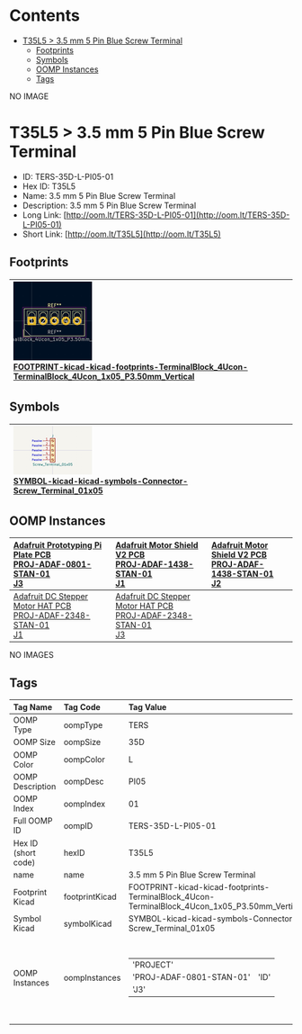 



Contents
========

* [T35L5 > 3.5 mm 5 Pin Blue Screw Terminal](#t35l5--35-mm-5-pin-blue-screw-terminal)
	* [Footprints](#footprints)
	* [Symbols](#symbols)
	* [OOMP Instances](#oomp-instances)
	* [Tags](#tags)
  
NO IMAGE  
# T35L5 > 3.5 mm 5 Pin Blue Screw Terminal

- ID: TERS-35D-L-PI05-01
- Hex ID: T35L5
- Name: 3.5 mm 5 Pin Blue Screw Terminal
- Description: 3.5 mm 5 Pin Blue Screw Terminal
- Long Link: [http://oom.lt/TERS-35D-L-PI05-01](http://oom.lt/TERS-35D-L-PI05-01)
- Short Link: [http://oom.lt/T35L5](http://oom.lt/T35L5)

## Footprints
  

|[![](https://raw.githubusercontent.com/oomlout/oomlout_OOMP_eda_V2/main/FOOTPRINT/kicad/kicad-footprints/TerminalBlock_4Ucon/TerminalBlock_4Ucon_1x05_P3.50mm_Vertical/image_140.png)<br>FOOTPRINT-kicad-kicad-footprints-TerminalBlock_4Ucon-TerminalBlock_4Ucon_1x05_P3.50mm_Vertical](https://github.com/oomlout/oomlout_OOMP_eda_V2/tree/main/FOOTPRINT/kicad/kicad-footprints/TerminalBlock_4Ucon/TerminalBlock_4Ucon_1x05_P3.50mm_Vertical/)|||
| :--- | :--- | :--- |

## Symbols
  

|[![](https://raw.githubusercontent.com/oomlout/oomlout_OOMP_eda_V2/main/SYMBOL/kicad/kicad-symbols/Connector/Screw_Terminal_01x05/image_140.png)<br>SYMBOL-kicad-kicad-symbols-Connector-Screw_Terminal_01x05](https://github.com/oomlout/oomlout_OOMP_eda_V2/tree/main/SYMBOL/kicad/kicad-symbols/Connector/Screw_Terminal_01x05/)|||
| :--- | :--- | :--- |

## OOMP Instances
  

|[Adafruit Prototyping Pi Plate PCB<br>PROJ-ADAF-0801-STAN-01<br>J3](https://github.com/oomlout/oomlout_OOMP_projects_V2/tree/main/PROJ/ADAF/0801/STAN/01/)|[Adafruit Motor Shield V2 PCB<br>PROJ-ADAF-1438-STAN-01<br>J1](https://github.com/oomlout/oomlout_OOMP_projects_V2/tree/main/PROJ/ADAF/1438/STAN/01/)|[Adafruit Motor Shield V2 PCB<br>PROJ-ADAF-1438-STAN-01<br>J2](https://github.com/oomlout/oomlout_OOMP_projects_V2/tree/main/PROJ/ADAF/1438/STAN/01/)|
| :--- | :--- | :--- |
|[Adafruit DC Stepper Motor HAT PCB<br>PROJ-ADAF-2348-STAN-01<br>J1](https://github.com/oomlout/oomlout_OOMP_projects_V2/tree/main/PROJ/ADAF/2348/STAN/01/)|[Adafruit DC Stepper Motor HAT PCB<br>PROJ-ADAF-2348-STAN-01<br>J3](https://github.com/oomlout/oomlout_OOMP_projects_V2/tree/main/PROJ/ADAF/2348/STAN/01/)||
  
NO IMAGES  
## Tags
  

|Tag Name|Tag Code|Tag Value|
| :--- | :--- | :--- |
|OOMP Type|oompType|TERS|
|OOMP Size|oompSize|35D|
|OOMP Color|oompColor|L|
|OOMP Description|oompDesc|PI05|
|OOMP Index|oompIndex|01|
|Full OOMP ID|oompID|TERS-35D-L-PI05-01|
|Hex ID (short code)|hexID|T35L5|
|name|name|3.5 mm 5 Pin Blue Screw Terminal|
|Footprint Kicad|footprintKicad|FOOTPRINT-kicad-kicad-footprints-TerminalBlock_4Ucon-TerminalBlock_4Ucon_1x05_P3.50mm_Vertical|
|Symbol Kicad|symbolKicad|SYMBOL-kicad-kicad-symbols-Connector-Screw_Terminal_01x05|
|OOMP Instances|oompInstances|<table><tr><td>'PROJECT'</td></tr><tr><td> 'PROJ-ADAF-0801-STAN-01'</td><td> 'ID'</td></tr><tr><td> 'J3'</td></tr></table></td><td> <table><tr><td>'PROJECT'</td></tr><tr><td> 'PROJ-ADAF-1438-STAN-01'</td><td> 'ID'</td></tr><tr><td> 'J1'</td></tr></table></td><td> <table><tr><td>'PROJECT'</td></tr><tr><td> 'PROJ-ADAF-1438-STAN-01'</td><td> 'ID'</td></tr><tr><td> 'J2'</td></tr></table></td><td> <table><tr><td>'PROJECT'</td></tr><tr><td> 'PROJ-ADAF-2348-STAN-01'</td><td> 'ID'</td></tr><tr><td> 'J1'</td></tr></table></td><td> <table><tr><td>'PROJECT'</td></tr><tr><td> 'PROJ-ADAF-2348-STAN-01'</td><td> 'ID'</td></tr><tr><td> 'J3'</td></tr></table>|
||||
